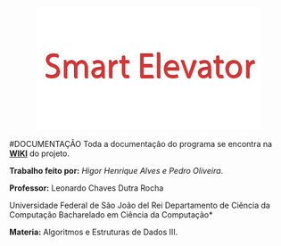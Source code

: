 <p align="center">
<img src="https://raw.githubusercontent.com/HigorAlves/Smart-Elevator/master/Imagens/logo.png?token=AKvcAL5uVpia36816S3hE6uasbpLyPcaks5X1xYYwA%3D%3D" />
</p>

#DOCUMENTAÇÃO
Toda a documentação do programa se encontra na [**WIKI**](https://github.com/HigorAlves/Smart-Elevator/wiki) do projeto.

**Trabalho feito por:** *Higor Henrique Alves e Pedro Oliveira*.

**Professor:** Leonardo Chaves Dutra Rocha

Universidade Federal de São João del Rei Departamento de Ciência da Computação Bacharelado em Ciência da Computação*

**Materia:** Algoritmos e Estruturas de Dados III.

